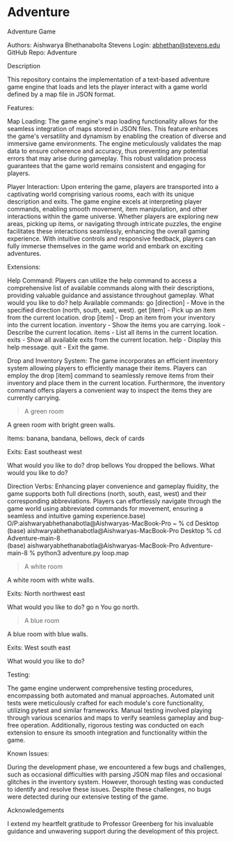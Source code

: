 # Adventure

Adventure Game

Authors: Aishwarya Bhethanabolta
Stevens Login: abhethan@stevens.edu
GitHub Repo: Adventure

Description

This repository contains the implementation of a text-based adventure game engine that loads and lets the player interact with a game world defined by a map file in JSON format. 

Features:

Map Loading:
The game engine's map loading functionality allows for the seamless integration of maps stored in JSON files. This feature enhances the game's versatility and dynamism by enabling the creation of diverse and immersive game environments. The engine meticulously validates the map data to ensure coherence and accuracy, thus preventing any potential errors that may arise during gameplay. This robust validation process guarantees that the game world remains consistent and engaging for players.

Player Interaction:
Upon entering the game, players are transported into a captivating world comprising various rooms, each with its unique description and exits. The game engine excels at interpreting player commands, enabling smooth movement, item manipulation, and other interactions within the game universe. Whether players are exploring new areas, picking up items, or navigating through intricate puzzles, the engine facilitates these interactions seamlessly, enhancing the overall gaming experience. With intuitive controls and responsive feedback, players can fully immerse themselves in the game world and embark on exciting adventures.


Extensions:

Help Command:
Players can utilize the help command to access a comprehensive list of available commands along with their descriptions, providing valuable guidance and assistance throughout gameplay.
What would you like to do? help
Available commands:
  go [direction] - Move in the specified direction (north, south, east, west).
  get [item] - Pick up an item from the current location.
  drop [item] - Drop an item from your inventory into the current location.
  inventory - Show the items you are carrying.
  look - Describe the current location.
  items - List all items in the current location.
  exits - Show all available exits from the current location.
  help - Display this help message.
  quit - Exit the game.

Drop and Inventory System:
The game incorporates an efficient inventory system allowing players to efficiently manage their items.
Players can employ the drop [item] command to seamlessly remove items from their inventory and place them in the current location.
Furthermore, the inventory command offers players a convenient way to inspect the items they are currently carrying.
> A green room

A green room with bright green walls.

Items: banana, bandana, bellows, deck of cards

Exits: East southeast west

 What would you like to do? drop bellows
You dropped the bellows.
What would you like to do? 

Direction Verbs:
Enhancing player convenience and gameplay fluidity, the game supports both full directions (north, south, east, west) and their corresponding abbreviations.
Players can effortlessly navigate through the game world using abbreviated commands for movement, ensuring a seamless and intuitive gaming experience.base)
O/P:aishwaryabhethanabotla@Aishwaryas-MacBook-Pro ~ % cd Desktop                   
(base) aishwaryabhethanabotla@Aishwaryas-MacBook-Pro Desktop % cd Adventure-main-8          
(base) aishwaryabhethanabotla@Aishwaryas-MacBook-Pro Adventure-main-8 % python3 adventure.py loop.map

> A white room

A white room with white walls.

Exits: North northwest east

What would you like to do? go n
You go north.


> A blue room

A blue room with blue walls.

Exits: West south east

What would you like to do? 




Testing:

The game engine underwent comprehensive testing procedures, encompassing both automated and manual approaches. Automated unit tests were meticulously crafted for each module's core functionality, utilizing pytest and similar frameworks. Manual testing involved playing through various scenarios and maps to verify seamless gameplay and bug-free operation. Additionally, rigorous testing was conducted on each extension to ensure its smooth integration and functionality within the game.

Known Issues:

During the development phase, we encountered a few bugs and challenges, such as occasional difficulties with parsing JSON map files and occasional glitches in the inventory system. However, thorough testing was conducted to identify and resolve these issues. Despite these challenges, no bugs were detected during our extensive testing of the game.


Acknowledgements

I extend my heartfelt gratitude to Professor Greenberg for his invaluable guidance and unwavering support during the development of this project.
